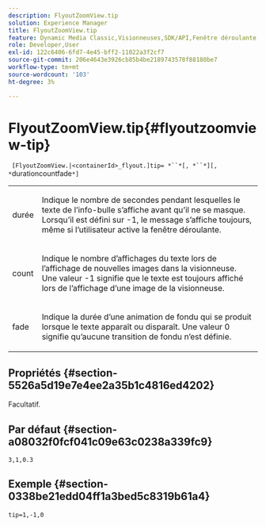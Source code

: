 ```yaml
---
description: FlyoutZoomView.tip
solution: Experience Manager
title: FlyoutZoomView.tip
feature: Dynamic Media Classic,Visionneuses,SDK/API,Fenêtre déroulante
role: Developer,User
exl-id: 122c6406-6fd7-4e45-bff2-11022a3f2cf7
source-git-commit: 206e4643e3926cb85b4be2189743578f88180be7
workflow-type: tm+mt
source-wordcount: '103'
ht-degree: 3%

---
```


# FlyoutZoomView.tip{#flyoutzoomview-tip}

` [FlyoutZoomView.|<containerId>_flyout.]tip= *``*[, *``*][, *`durationcountfade`*]`

<table id="table_3BA079B51B644219BB8E2A68A13A8D90"> 
 <tbody> 
  <tr> 
   <td colname="col1"> <p> <span class="codeph"> <span class="varname"> durée</span> </span> </p> </td> 
   <td colname="col2"> <p>Indique le nombre de secondes pendant lesquelles le texte de l’info-bulle s’affiche avant qu’il ne se masque. Lorsqu’il est défini sur <span class="codeph"> -1</span>, le message s’affiche toujours, même si l’utilisateur active la fenêtre déroulante. </p> </td> 
  </tr> 
  <tr> 
   <td colname="col1"> <p> <span class="codeph"> <span class="varname"> count</span> </span> </p> </td> 
   <td colname="col2"> <p>Indique le nombre d’affichages du texte lors de l’affichage de nouvelles images dans la visionneuse. Une valeur <span class="codeph"> -1</span> signifie que le texte est toujours affiché lors de l’affichage d’une image de la visionneuse. </p> </td> 
  </tr> 
  <tr> 
   <td colname="col1"> <p> <span class="codeph"> <span class="varname"> fade</span> </span> </p> </td> 
   <td colname="col2"> <p>Indique la durée d’une animation de fondu qui se produit lorsque le texte apparaît ou disparaît. Une valeur <span class="codeph"> 0</span> signifie qu’aucune transition de fondu n’est définie. </p> </td> 
  </tr> 
 </tbody> 
</table>

## Propriétés {#section-5526a5d19e7e4ee2a35b1c4816ed4202}

Facultatif.

## Par défaut {#section-a08032f0fcf041c09e63c0238a339fc9}

`3,1,0.3`

## Exemple {#section-0338be21edd04ff1a3bed5c8319b61a4}

`tip=1,-1,0`
